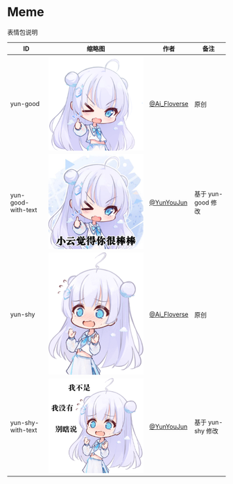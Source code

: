 # Meme

表情包说明

| ID                 | 缩略图                                                | 作者                                            | 备注               |
| ------------------ | ----------------------------------------------------- | ----------------------------------------------- | ------------------ |
| yun-good           | ![小云 棒](yun-good-alpha.png)                        | [@Ai_Floverse](https://twitter.com/Ai_Floverse) | 原创               |
| yun-good-with-text | ![小云觉得你很棒棒](yun-good-with-text.jpg)           | [@YunYouJun](https://github.com/YunYouJun)      | 基于 yun-good 修改 |
| yun-shy            | ![小云 害羞](yun-shy-alpha.png)                       | [@Ai_Floverse](https://twitter.com/Ai_Floverse) | 原创               |
| yun-shy-with-text  | ![小云 我不是，我没有，别瞎说](yun-shy-with-text.png) | [@YunYouJun](https://github.com/YunYouJun)      | 基于 yun-shy 修改  |
